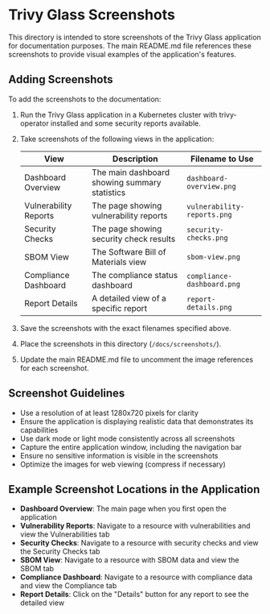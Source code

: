 # Trivy Glass Screenshots

This directory is intended to store screenshots of the Trivy Glass application for documentation purposes. The main README.md file references these screenshots to provide visual examples of the application's features.

## Adding Screenshots

To add the screenshots to the documentation:

1. Run the Trivy Glass application in a Kubernetes cluster with trivy-operator installed and some security reports available.

2. Take screenshots of the following views in the application:

   | View | Description | Filename to Use |
   |------|-------------|-----------------|
   | Dashboard Overview | The main dashboard showing summary statistics | `dashboard-overview.png` |
   | Vulnerability Reports | The page showing vulnerability reports | `vulnerability-reports.png` |
   | Security Checks | The page showing security check results | `security-checks.png` |
   | SBOM View | The Software Bill of Materials view | `sbom-view.png` |
   | Compliance Dashboard | The compliance status dashboard | `compliance-dashboard.png` |
   | Report Details | A detailed view of a specific report | `report-details.png` |

3. Save the screenshots with the exact filenames specified above.

4. Place the screenshots in this directory (`/docs/screenshots/`).

5. Update the main README.md file to uncomment the image references for each screenshot.

## Screenshot Guidelines

- Use a resolution of at least 1280x720 pixels for clarity
- Ensure the application is displaying realistic data that demonstrates its capabilities
- Use dark mode or light mode consistently across all screenshots
- Capture the entire application window, including the navigation bar
- Ensure no sensitive information is visible in the screenshots
- Optimize the images for web viewing (compress if necessary)

## Example Screenshot Locations in the Application

- **Dashboard Overview**: The main page when you first open the application
- **Vulnerability Reports**: Navigate to a resource with vulnerabilities and view the Vulnerabilities tab
- **Security Checks**: Navigate to a resource with security checks and view the Security Checks tab
- **SBOM View**: Navigate to a resource with SBOM data and view the SBOM tab
- **Compliance Dashboard**: Navigate to a resource with compliance data and view the Compliance tab
- **Report Details**: Click on the "Details" button for any report to see the detailed view